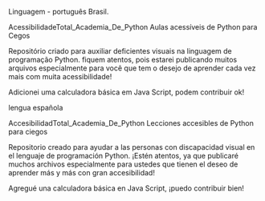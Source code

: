 Linguagem - português Brasil.

 AcessibilidadeTotal_Academia_De_Python
 Aulas acessíveis de Python para Cegos

Repositório criado para auxiliar deficientes visuais na linguagem de programação Python.
 fiquem atentos, pois estarei publicando muitos arquivos especialmente para você que tem o desejo de aprender cada vez mais com muita acessibilidade!

 Adicionei uma calculadora básica em Java Script, podem contribuir ok!


  lengua española

  AccesibilidadTotal_Academia_De_Python
  Lecciones accesibles de Python para ciegos

Repositorio creado para ayudar a las personas con discapacidad visual en el lenguaje de programación Python.
  ¡Estén atentos, ya que publicaré muchos archivos especialmente para ustedes que tienen el deseo de aprender más y más con gran accesibilidad!

  Agregué una calculadora básica en Java Script, ¡puedo contribuir bien!